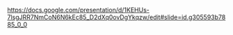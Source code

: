 https://docs.google.com/presentation/d/1KEHUs-7lsgJRR7NmCoN6N6kEc85_D2dXq0ovDgYkqzw/edit#slide=id.g305593b7885_0_0